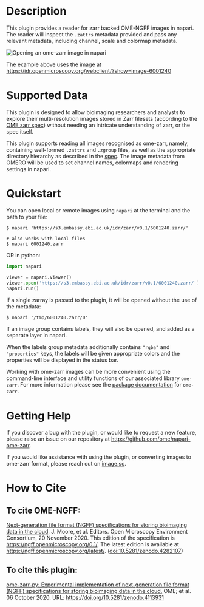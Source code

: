 # Description

This plugin provides a reader for zarr backed OME-NGFF images in napari. The reader
will inspect the `.zattrs` metadata provided and pass any relevant metadata, including channel, scale and colormap metadata. 

![Opening an ome-zarr image in napari](https://i.imgur.com/tf9IqRA.gif)

The example above uses the image at https://idr.openmicroscopy.org/webclient/?show=image-6001240

# Supported Data

This plugin is designed to allow bioimaging researchers and analysts to explore their
multi-resolution images stored in Zarr filesets (according to the [OME zarr spec](https://ngff.openmicroscopy.org/latest/))
without needing an intricate understanding of zarr, or the spec itself.

This plugin supports reading all images recognised as ome-zarr, namely, containing
well-formed `.zattrs` and `.zgroup` files, as well as the appropriate directory 
hierarchy as described in the [spec](https://ngff.openmicroscopy.org/latest/). 
The image metadata from OMERO will be used to set channel names, colormaps and rendering settings in napari.

# Quickstart

You can open local or remote images using `napari` at the terminal and the path to your file:

```
$ napari 'https://s3.embassy.ebi.ac.uk/idr/zarr/v0.1/6001240.zarr/'

# also works with local files
$ napari 6001240.zarr
```

OR in python:

```python
import napari

viewer = napari.Viewer()
viewer.open('https://s3.embassy.ebi.ac.uk/idr/zarr/v0.1/6001240.zarr/')
napari.run()
```
If a single zarray is passed to the plugin, it will be opened without the use of
the metadata:

```
$ napari '/tmp/6001240.zarr/0'
```

If an image group contains labels, they will also be opened, and added as a 
separate layer in napari.

When the labels group metadata additionally contains `"rgba"` and `"properties"` keys, 
the labels will be given appropriate colors and the properties will be displayed 
in the status bar.

Working with ome-zarr images can be more convenient using the command-line interface
and utility functions of our associated library `ome-zarr`. For more information 
please see the [package documentation](https://pypi.org/project/ome-zarr/) for `ome-zarr`.

# Getting Help

If you discover a bug with the plugin, or would like to request a new feature, please
raise an issue on our repository at https://github.com/ome/napari-ome-zarr.

If you would like assistance with using the plugin, or converting images to
ome-zarr format, please reach out on [image.sc](https://forum.image.sc/).

# How to Cite

## To cite OME-NGFF:

[Next-generation file format (NGFF) specifications for storing bioimaging data in the cloud](https://ngff.openmicroscopy.org/0.1/). J. Moore, et al. Editors. Open Microscopy Environment Consortium, 20 November 2020. This edition of the specification is https://ngff.openmicroscopy.org/0.1/. The latest edition is available at https://ngff.openmicroscopy.org/latest/. ([doi:10.5281/zenodo.4282107](https://doi.org/10.5281/zenodo.4282107))

## To cite this plugin:

[ome-zarr-py: Experimental implementation of next-generation file format (NGFF) specifications for storing bioimaging data in the cloud.](https://doi.org/10.5281/zenodo.4113931) OME; et al. 06 October 2020. URL: https://doi.org/10.5281/zenodo.4113931